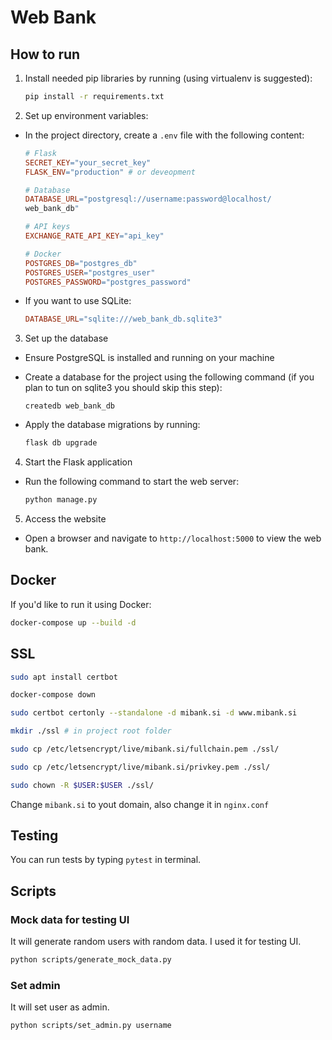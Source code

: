 # Web Bank
## How to run

1. Install needed pip libraries by running (using virtualenv is suggested):

    ```bash
    pip install -r requirements.txt
    ```

2. Set up environment variables:

- In the project directory, create a `.env` file with the following content:

    ```makefile
    # Flask
    SECRET_KEY="your_secret_key"
    FLASK_ENV="production" # or deveopment

    # Database
    DATABASE_URL="postgresql://username:password@localhost/
    web_bank_db"

    # API keys
    EXCHANGE_RATE_API_KEY="api_key"

    # Docker
    POSTGRES_DB="postgres_db"
    POSTGRES_USER="postgres_user"
    POSTGRES_PASSWORD="postgres_password"

    ```

- If you want to use SQLite:

    ```makefile
    DATABASE_URL="sqlite:///web_bank_db.sqlite3"
    ```

3. Set up the database

- Ensure PostgreSQL is installed and running on your machine
- Create a database for the project using the following command (if you plan to tun on sqlite3 you should skip this step):

    ```
    createdb web_bank_db
    ```

- Apply the database migrations by running:
    ```bash
    flask db upgrade
    ```

4. Start the Flask application

- Run the following command to start the web server:

    ```bash
    python manage.py
    ```

5. Access the website

- Open a browser and navigate to `http://localhost:5000` to view the web bank.

## Docker
If you'd like to run it using Docker:
```bash
docker-compose up --build -d
```
## SSL
```bash
sudo apt install certbot

docker-compose down

sudo certbot certonly --standalone -d mibank.si -d www.mibank.si

mkdir ./ssl # in project root folder

sudo cp /etc/letsencrypt/live/mibank.si/fullchain.pem ./ssl/

sudo cp /etc/letsencrypt/live/mibank.si/privkey.pem ./ssl/

sudo chown -R $USER:$USER ./ssl/
```
Change `mibank.si` to yout domain, also change it in `nginx.conf`

## Testing
You can run tests by typing `pytest` in terminal.

## Scripts

### Mock data for testing UI
It will generate random users with random data. I used it for testing UI.
```bash
python scripts/generate_mock_data.py
```

### Set admin
It will set user as admin.
```
python scripts/set_admin.py username
```